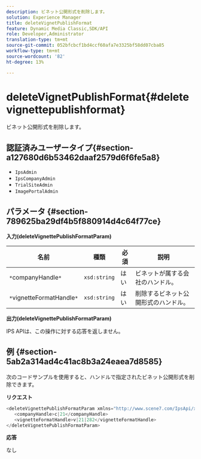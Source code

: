```yaml
---
description: ビネット公開形式を削除します。
solution: Experience Manager
title: deleteVignetPublishFormat
feature: Dynamic Media Classic,SDK/API
role: Developer,Administrator
translation-type: tm+mt
source-git-commit: 052bfcbcf1bd4ccf60afa7e3325bf58dd07cba85
workflow-type: tm+mt
source-wordcount: '82'
ht-degree: 13%

---
```



# deleteVignetPublishFormat{#deletevignettepublishformat}

ビネット公開形式を削除します。

## 認証済みユーザータイプ{#section-a127680d6b53462daaf2579d6f6fe5a8}

* `IpsAdmin`
* `IpsCompanyAdmin`
* `TrialSiteAdmin`
* `ImagePortalAdmin`

## パラメータ {#section-789625ba29df4b5f880914d4c64f77ce}

**入力(deleteVignettePublishFormatParam)**

| 名前 | 種類 | 必須 | 説明 |
|---|---|---|---|
| `*`companyHandle`*` | `xsd:string` | はい | ビネットが属する会社のハンドル。 |
| `*`vignetteFormatHandle`*` | `xsd:string` | はい | 削除するビネット公開形式のハンドル。 |

**出力(deleteVignettePublishFormatParam)**

IPS APIは、この操作に対する応答を返しません。

## 例 {#section-5ab2a314ad4c41ac8b3a24eaea7d8585}

次のコードサンプルを使用すると、ハンドルで指定されたビネット公開形式を削除できます。

**リクエスト**

```java
<deleteVignettePublishFormatParam xmlns="http://www.scene7.com/IpsApi/xsd/2008-01-15">
   <companyHandle>c|21</companyHandle>
   <vignetteFormatHandle>v|21|282</vignetteFormatHandle>
</deleteVignettePublishFormatParam>
```

**応答**

なし
